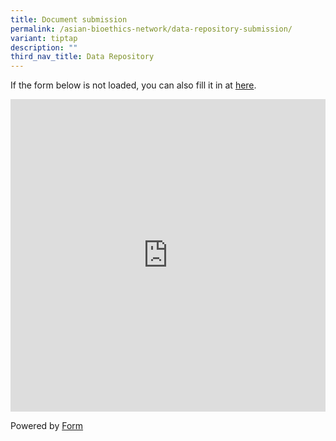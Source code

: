 ```yaml
---
title: Document submission
permalink: /asian-bioethics-network/data-repository-submission/
variant: tiptap
description: ""
third_nav_title: Data Repository
---
```

<p>If the form below is not loaded, you can also fill it in at <a href="https://form.gov.sg/66a85ded2ad5e83f31da8620" rel="noopener noreferrer nofollow" target="_blank">here</a>.</p>
<div class="iframe-wrapper">
<iframe style="width: 100%; height: 500px" allowfullscreen="true" frameborder="0" src="https://form.gov.sg/66a85ded2ad5e83f31da8620"></iframe>
</div>
<p>Powered by <a href="https://form.gov.sg" rel="noopener noreferrer nofollow" target="_blank">Form</a>
</p>